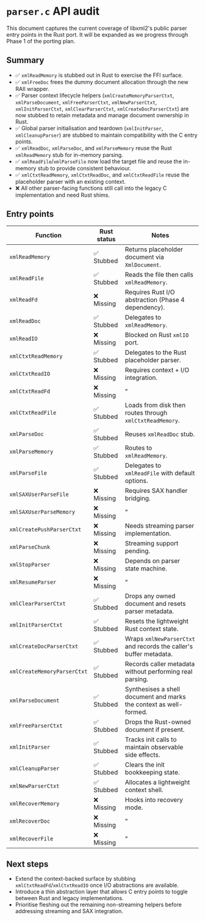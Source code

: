 # `parser.c` API audit

This document captures the current coverage of libxml2's public parser entry points in the Rust port. It will be expanded as we
progress through Phase 1 of the porting plan.

## Summary
- :white_check_mark: `xmlReadMemory` is stubbed out in Rust to exercise the FFI surface.
- :white_check_mark: `xmlFreeDoc` frees the dummy document allocation through the new RAII wrapper.
- :white_check_mark: Parser context lifecycle helpers (`xmlCreateMemoryParserCtxt`, `xmlParseDocument`, `xmlFreeParserCtxt`, `xmlNewParserCtxt`, `xmlInitParserCtxt`, `xmlClearParserCtxt`, `xmlCreateDocParserCtxt`) are now stubbed to retain metadata and manage document ownership in Rust.
- :white_check_mark: Global parser initialisation and teardown (`xmlInitParser`, `xmlCleanupParser`) are stubbed to maintain compatibility with the C entry points.
- :white_check_mark: `xmlReadDoc`, `xmlParseDoc`, and `xmlParseMemory` reuse the Rust `xmlReadMemory` stub for in-memory parsing.
- :white_check_mark: `xmlReadFile`/`xmlParseFile` now load the target file and reuse the in-memory stub to provide consistent behaviour.
- :white_check_mark: `xmlCtxtReadMemory`, `xmlCtxtReadDoc`, and `xmlCtxtReadFile` reuse the placeholder parser with an existing context.
- :x: All other parser-facing functions still call into the legacy C implementation and need Rust shims.

## Entry points

| Function | Rust status | Notes |
| --- | --- | --- |
| `xmlReadMemory` | ✅ Stubbed | Returns placeholder document via `XmlDocument`. |
| `xmlReadFile` | ✅ Stubbed | Reads the file then calls `xmlReadMemory`. |
| `xmlReadFd` | ❌ Missing | Requires Rust I/O abstraction (Phase 4 dependency). |
| `xmlReadDoc` | ✅ Stubbed | Delegates to `xmlReadMemory`. |
| `xmlReadIO` | ❌ Missing | Blocked on Rust `xmlIO` port. |
| `xmlCtxtReadMemory` | ✅ Stubbed | Delegates to the Rust placeholder parser. |
| `xmlCtxtReadIO` | ❌ Missing | Requires context + I/O integration. |
| `xmlCtxtReadFd` | ❌ Missing | " |
| `xmlCtxtReadFile` | ✅ Stubbed | Loads from disk then routes through `xmlCtxtReadMemory`. |
| `xmlParseDoc` | ✅ Stubbed | Reuses `xmlReadDoc` stub. |
| `xmlParseMemory` | ✅ Stubbed | Routes to `xmlReadMemory`. |
| `xmlParseFile` | ✅ Stubbed | Delegates to `xmlReadFile` with default options. |
| `xmlSAXUserParseFile` | ❌ Missing | Requires SAX handler bridging. |
| `xmlSAXUserParseMemory` | ❌ Missing | " |
| `xmlCreatePushParserCtxt` | ❌ Missing | Needs streaming parser implementation. |
| `xmlParseChunk` | ❌ Missing | Streaming support pending. |
| `xmlStopParser` | ❌ Missing | Depends on parser state machine. |
| `xmlResumeParser` | ❌ Missing | " |
| `xmlClearParserCtxt` | ✅ Stubbed | Drops any owned document and resets parser metadata. |
| `xmlInitParserCtxt` | ✅ Stubbed | Resets the lightweight Rust context state. |
| `xmlCreateDocParserCtxt` | ✅ Stubbed | Wraps `xmlNewParserCtxt` and records the caller's buffer metadata. |
| `xmlCreateMemoryParserCtxt` | ✅ Stubbed | Records caller metadata without performing real parsing. |
| `xmlParseDocument` | ✅ Stubbed | Synthesises a shell document and marks the context as well-formed. |
| `xmlFreeParserCtxt` | ✅ Stubbed | Drops the Rust-owned document if present. |
| `xmlInitParser` | ✅ Stubbed | Tracks init calls to maintain observable side effects. |
| `xmlCleanupParser` | ✅ Stubbed | Clears the init bookkeeping state. |
| `xmlNewParserCtxt` | ✅ Stubbed | Allocates a lightweight context shell. |
| `xmlRecoverMemory` | ❌ Missing | Hooks into recovery mode. |
| `xmlRecoverDoc` | ❌ Missing | " |
| `xmlRecoverFile` | ❌ Missing | " |

## Next steps
- Extend the context-backed surface by stubbing `xmlCtxtReadFd`/`xmlCtxtReadIO` once I/O abstractions are available.
- Introduce a thin abstraction layer that allows C entry points to toggle between Rust and legacy implementations.
- Prioritise fleshing out the remaining non-streaming helpers before addressing streaming and SAX integration.
